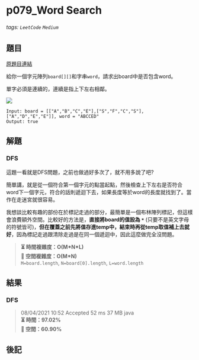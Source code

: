 # p079_Word Search

###### tags: `LeetCode` `Medium`

## 題目
[原題目連結](https://leetcode.com/problems/word-search/)

給你一個字元陣列`board[][]`和字串`word`，請求出board中是否包含word。

單字必須是連續的，連續是指上下左右相鄰。

![](https://i.imgur.com/3ih4m26.png)

```
Input: board = [["A","B","C","E"],["S","F","C","S"],["A","D","E","E"]], word = "ABCCED"
Output: true
```

## 解題
### DFS
這題一看就是DFS問題，之前也做過好多次了，就不用多說了吧?

簡單講，就是從一個符合第一個字元的點當起點，然後檢查上下左右是否符合word下一個字元，符合的話則遞迴下去，如果長度等於word的長度就找到了。當作在走迷宮就很容易。

我想談比較有趣的部份在於標記走過的部分，最簡單是一個布林陣列標記，但這樣會浪費額外空間。比較好的方法是，**直接將board的值設為 `*`** (只要不是英文字母的符號皆可)，**但在覆蓋之前先將值存進temp中，結束時再從temp取值補上去就好**，因為標記走過跟清除走過是在同一個遞迴中，因此這麼做完全沒問題。

> **⏳ 時間複雜度：O(M\*N\*L)**  
> **💾 空間複雜度：O(M\*N)**  
> `M=board.length`, `N=board[0].length`, `L=word.length`

## 結果
### DFS

> 08/04/2021 10:52	Accepted	52 ms	37 MB	java  
> **⏳ 時間：97.02%**  
> **💾 空間：60.90%**  

## 後記